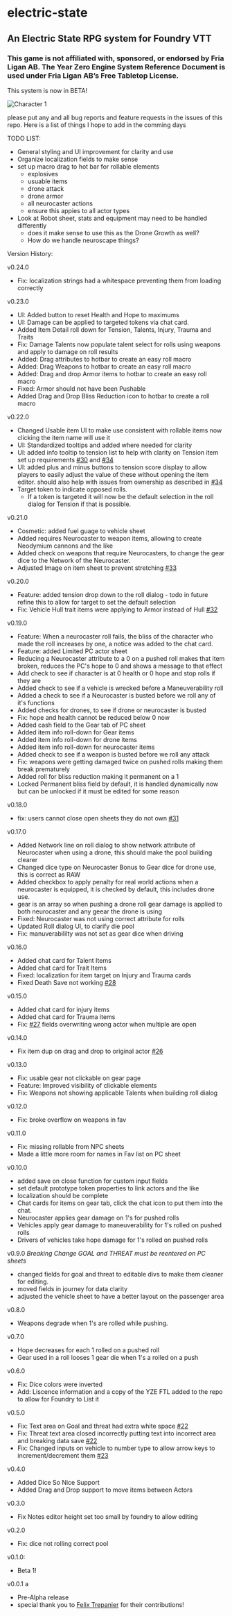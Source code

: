 # electric-state
## An Electric State RPG system for Foundry VTT

### This game is not affiliated with, sponsored, or endorsed by Fria Ligan AB. The Year Zero Engine System Reference Document is used under Fria Ligan AB’s Free Tabletop License.

This system is now in BETA!  

![Character 1](https://raw.githubusercontent.com/DrOgres/electric-state/refs/heads/main/assets/es-char.webp)  


please put any and all bug reports and feature requests in the issues of this repo.  Here is a list of things I hope to add in the comming days

TODO LIST:

- General styling and UI improvement for clarity and use
- Organize localization fields to make sense
- set up macro drag to hot bar for rollable elements
    - explosives
    - usuable items
    - drone attack
    - drone armor
    - all neurocaster actions
    - ensure this appies to all actor types
- Look at Robot sheet, stats and equipment may need to be handled differently
    - does it make sense to use this as the Drone Growth as well?
    - How do we handle neuroscape things? 

Version History:

v0.24.0
- Fix: localization strings had a whitespace preventing them from loading correctly

v0.23.0
- UI: Added button to reset Health and Hope to maximums
- UI: Damage can be applied to targeted tokens via chat card.
- Added Item Detail roll down for Tension, Talents, Injury, Trauma and Traits
- Fix: Damage Talents now populate talent select for rolls using weapons and apply to damage on roll results
- Added: Drag attributes to hotbar to create an easy roll macro
- Added: Drag Weapons to hotbar to create an easy roll macro
- Added: Drag and drop Armor items to hotbar to create an easy roll macro
- Fixed: Armor should not have been Pushable 
- Added Drag and Drop Bliss Reduction icon to hotbar to create a roll macro

v0.22.0
- Changed Usable item UI to make use consistent with rollable items now clicking the item name will use it
- UI: Standardized tooltips and added where needed for clarity
- UI: added info tooltip to tension list to help with clarity on Tension item set up requirements [#30](https://github.com/DrOgres/electric-state/issues/30) and [#34](https://github.com/DrOgres/electric-state/issues/34) 
- UI: added plus and minus buttons to tension score display to allow players to easily adjust the value of these without opening the item editor.  should also help with issues from ownership as described in [#34](https://github.com/DrOgres/electric-state/issues/34)   
- Target token to indicate opposed rolls.
    - If a token is targeted it will now be the default selection in the roll dialog for Tension if that is possible. 

v0.21.0
- Cosmetic: added fuel guage to vehicle sheet
- Added requires Neurocaster to weapon items, allowing to create Neodymium cannons and the like
- Added check on weapons that require Neurocasters, to change the gear dice to the Network of the Neurocaster.
- Adjusted Image on item sheet to prevent stretching [#33](https://github.com/DrOgres/electric-state/issues/33)


v0.20.0
- Feature: added tension drop down to the roll dialog - todo in future refine this to allow for target to set the default selection
- Fix: Vehicle Hull trait items were applying to Armor instead of Hull [#32](https://github.com/DrOgres/electric-state/issues/32)

v0.19.0
- Feature: When a neurocaster roll fails, the bliss of the character who made the roll increases by one, a notice was added to the chat card.
- Feature: added Limited PC actor sheet
- Reducing a Neurocaster attribute to a 0 on a pushed roll makes that item broken, reduces the PC's hope to 0 and shows a message to that effect
- Add check to see if character is at 0 health or 0 hope and stop rolls if they are
- Added check to see if a vehicle is wrecked before a Maneuverability roll
- Added a check to see if a Neurocaster is busted before we roll any of it's functions 
- Added checks for drones, to see if drone or neurocaster is busted
- Fix: hope and health cannot be reduced below 0 now
- Added cash field to the Gear tab of PC sheet
- Added item info roll-down for Gear items
- Added item info roll-down for drone items
- Added item info roll-down for neurocaster items
- Added check to see if a weapon is busted before we roll any attack
- Fix: weapons were getting damaged twice on pushed rolls making them break prematurely
- Added roll for bliss reduction making it permanent on a 1
- Locked Permanent bliss field by default, it is handled dynamically now but can be unlocked if it must be edited for some reason



v0.18.0
- fix: users cannot close open sheets they do not own [#31](https://github.com/DrOgres/electric-state/issues/31)

v0.17.0
- Added Network line on roll dialog to show network attribute of Neurocaster when using a drone, this should make the pool building clearer
- Changed dice type on Neurocaster Bonus to Gear dice for drone use, this is correct as RAW
- Added checkbox to apply penalty for real world actions when a neurocaster is equipped, it is checked by default, this includes drone use.
- gear is an array so when pushing a drone roll gear damage is applied to both neurocaster and any geear the drone is using 
- Fixed: Neurocaster was not using correct attribute for rolls
- Updated Roll dialog UI, to clarify die pool 
- Fix: manuverabililty was not set as gear dice when driving


v0.16.0
- Added chat card for Talent Items
- Added chat card for Trait Items
- Fixed: localization for item target on Injury and Trauma cards
- Fixed Death Save not working [#28](https://github.com/DrOgres/electric-state/issues/28)


v0.15.0
- Added chat card for injury items
- Added chat card for Trauma items
- Fix: [#27](https://github.com/DrOgres/electric-state/issues/27) fields overwriting wrong actor when multiple are open

v0.14.0
- Fix item dup on drag and drop to original actor [#26](https://github.com/DrOgres/electric-state/issues/26)


v0.13.0
- Fix: usable gear not clickable on gear page
- Feature: Improved visibility of clickable elements
- Fix: Weapons not showing applicable Talents when building roll dialog

v0.12.0
- Fix: broke overflow on weapons in fav

v0.11.0
- Fix: missing rollable from NPC sheets
- Made a little more room for names in Fav list on PC sheet

v0.10.0
- added save on close function for custom input fields
- set default prototype token properties to link actors and the like
- localization should be complete
- Chat cards for items on gear tab, click the chat icon to put them into the chat.
- Neurocaster applies gear damage on 1's for pushed rolls
- Vehicles apply gear damage to maneuverability for 1's rolled on pushed rolls
- Drivers of vehicles take hope damage for 1's rolled on pushed rolls

v0.9.0 *Breaking Change GOAL and THREAT must be reentered on PC sheets*
- changed fields for goal and threat to editable divs to make them cleaner for editing.
- moved fields in journey for data clarity
- adjusted the vehicle sheet to have a better layout on the passenger area

v0.8.0
- Weapons degrade when 1's are rolled while pushing.

v0.7.0
- Hope decreases for each 1 rolled on a pushed roll
- Gear used in a roll looses 1 gear die when 1's a rolled on a push


v0.6.0
- Fix: Dice colors were inverted
- Add: Liscence information and a copy of the YZE FTL added to the repo to allow for Foundry to List it 

v0.5.0
- Fix: Text area on Goal and threat had extra white space [#22](https://github.com/DrOgres/electric-state/issues/22)
- Fix: Threat text area closed incorrectly putting text into incorrect area and breaking data save [#22](https://github.com/DrOgres/electric-state/issues/22)
- Fix: Changed inputs on vehicle to number type to allow arrow keys to increment/decrement them [#23](https://github.com/DrOgres/electric-state/issues/23)


v0.4.0
- Added Dice So Nice Support
- Added Drag and Drop support to move items between Actors 

v0.3.0 
- Fix Notes editor height set too small by foundry to allow editing

v0.2.0
- Fix: dice not rolling correct pool

v0.1.0: 
- Beta 1!

v0.0.1 a
- Pre-Alpha release 
- special thank you to [Felix Trepanier](https://github.com/coderunner) for their contributions!


